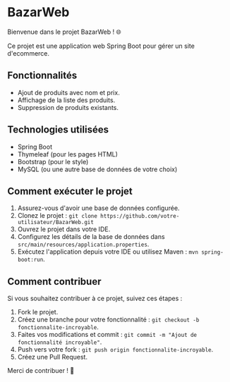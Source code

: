 # BazarWeb

Bienvenue dans le projet BazarWeb ! 🌐

Ce projet est une application web Spring Boot pour gérer un site d'ecommerce. 

## Fonctionnalités

- Ajout de produits avec nom et prix.
- Affichage de la liste des produits.
- Suppression de produits existants.

## Technologies utilisées

- Spring Boot
- Thymeleaf (pour les pages HTML)
- Bootstrap (pour le style)
- MySQL (ou une autre base de données de votre choix)

## Comment exécuter le projet

1. Assurez-vous d'avoir une base de données configurée.
2. Clonez le projet : `git clone https://github.com/votre-utilisateur/BazarWeb.git`
3. Ouvrez le projet dans votre IDE.
4. Configurez les détails de la base de données dans `src/main/resources/application.properties`.
5. Exécutez l'application depuis votre IDE ou utilisez Maven : `mvn spring-boot:run`.

## Comment contribuer

Si vous souhaitez contribuer à ce projet, suivez ces étapes :

1. Fork le projet.
2. Créez une branche pour votre fonctionnalité : `git checkout -b fonctionnalite-incroyable`.
3. Faites vos modifications et commit : `git commit -m "Ajout de fonctionnalité incroyable"`.
4. Push vers votre fork : `git push origin fonctionnalite-incroyable`.
5. Créez une Pull Request.

Merci de contribuer ! 🚀
